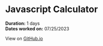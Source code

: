 # Javascript Calculator

**Duration:** 1 days\
**Dates worked on:** 07/25/2023

View on [GitHub.io](https://cheung-k-jeffrey.github.io/freeCodeCamp-Certification-Projects/Front-End-Development-Libraries/04-JavaScript-Caclculator/index.html)


